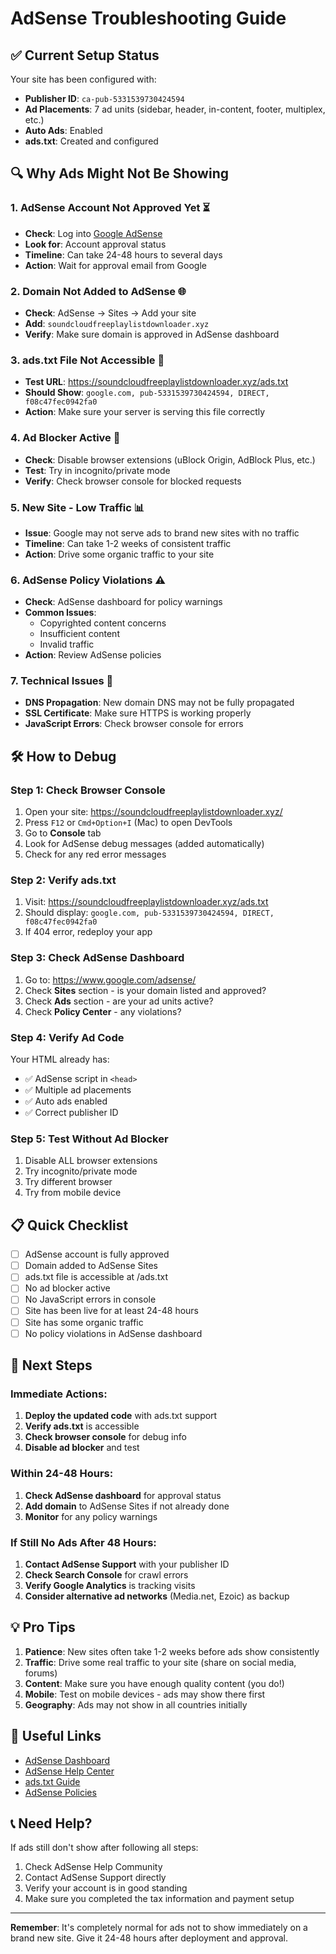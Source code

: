 # AdSense Troubleshooting Guide

## ✅ Current Setup Status

Your site has been configured with:
- **Publisher ID**: `ca-pub-5331539730424594`
- **Ad Placements**: 7 ad units (sidebar, header, in-content, footer, multiplex, etc.)
- **Auto Ads**: Enabled
- **ads.txt**: Created and configured

## 🔍 Why Ads Might Not Be Showing

### 1. **AdSense Account Not Approved Yet** ⏳
- **Check**: Log into [Google AdSense](https://www.google.com/adsense/)
- **Look for**: Account approval status
- **Timeline**: Can take 24-48 hours to several days
- **Action**: Wait for approval email from Google

### 2. **Domain Not Added to AdSense** 🌐
- **Check**: AdSense → Sites → Add your site
- **Add**: `soundcloudfreeplaylistdownloader.xyz`
- **Verify**: Make sure domain is approved in AdSense dashboard

### 3. **ads.txt File Not Accessible** 📄
- **Test URL**: https://soundcloudfreeplaylistdownloader.xyz/ads.txt
- **Should Show**: `google.com, pub-5331539730424594, DIRECT, f08c47fec0942fa0`
- **Action**: Make sure your server is serving this file correctly

### 4. **Ad Blocker Active** 🚫
- **Check**: Disable browser extensions (uBlock Origin, AdBlock Plus, etc.)
- **Test**: Try in incognito/private mode
- **Verify**: Check browser console for blocked requests

### 5. **New Site - Low Traffic** 📊
- **Issue**: Google may not serve ads to brand new sites with no traffic
- **Timeline**: Can take 1-2 weeks of consistent traffic
- **Action**: Drive some organic traffic to your site

### 6. **AdSense Policy Violations** ⚠️
- **Check**: AdSense dashboard for policy warnings
- **Common Issues**: 
  - Copyrighted content concerns
  - Insufficient content
  - Invalid traffic
- **Action**: Review AdSense policies

### 7. **Technical Issues** 🔧
- **DNS Propagation**: New domain DNS may not be fully propagated
- **SSL Certificate**: Make sure HTTPS is working properly
- **JavaScript Errors**: Check browser console for errors

## 🛠️ How to Debug

### Step 1: Check Browser Console
1. Open your site: https://soundcloudfreeplaylistdownloader.xyz/
2. Press `F12` or `Cmd+Option+I` (Mac) to open DevTools
3. Go to **Console** tab
4. Look for AdSense debug messages (added automatically)
5. Check for any red error messages

### Step 2: Verify ads.txt
1. Visit: https://soundcloudfreeplaylistdownloader.xyz/ads.txt
2. Should display: `google.com, pub-5331539730424594, DIRECT, f08c47fec0942fa0`
3. If 404 error, redeploy your app

### Step 3: Check AdSense Dashboard
1. Go to: https://www.google.com/adsense/
2. Check **Sites** section - is your domain listed and approved?
3. Check **Ads** section - are your ad units active?
4. Check **Policy Center** - any violations?

### Step 4: Verify Ad Code
Your HTML already has:
- ✅ AdSense script in `<head>`
- ✅ Multiple ad placements
- ✅ Auto ads enabled
- ✅ Correct publisher ID

### Step 5: Test Without Ad Blocker
1. Disable ALL browser extensions
2. Try incognito/private mode
3. Try different browser
4. Try from mobile device

## 📋 Quick Checklist

- [ ] AdSense account is fully approved
- [ ] Domain added to AdSense Sites
- [ ] ads.txt file is accessible at /ads.txt
- [ ] No ad blocker active
- [ ] No JavaScript errors in console
- [ ] Site has been live for at least 24-48 hours
- [ ] Site has some organic traffic
- [ ] No policy violations in AdSense dashboard

## 🚀 Next Steps

### Immediate Actions:
1. **Deploy the updated code** with ads.txt support
2. **Verify ads.txt** is accessible
3. **Check browser console** for debug info
4. **Disable ad blocker** and test

### Within 24-48 Hours:
1. **Check AdSense dashboard** for approval status
2. **Add domain** to AdSense Sites if not already done
3. **Monitor** for any policy warnings

### If Still No Ads After 48 Hours:
1. **Contact AdSense Support** with your publisher ID
2. **Check Search Console** for crawl errors
3. **Verify Google Analytics** is tracking visits
4. **Consider alternative ad networks** (Media.net, Ezoic) as backup

## 💡 Pro Tips

1. **Patience**: New sites often take 1-2 weeks before ads show consistently
2. **Traffic**: Drive some real traffic to your site (share on social media, forums)
3. **Content**: Make sure you have enough quality content (you do!)
4. **Mobile**: Test on mobile devices - ads may show there first
5. **Geography**: Ads may not show in all countries initially

## 🔗 Useful Links

- [AdSense Dashboard](https://www.google.com/adsense/)
- [AdSense Help Center](https://support.google.com/adsense/)
- [ads.txt Guide](https://support.google.com/adsense/answer/7532444)
- [AdSense Policies](https://support.google.com/adsense/answer/48182)

## 📞 Need Help?

If ads still don't show after following all steps:
1. Check AdSense Help Community
2. Contact AdSense Support directly
3. Verify your account is in good standing
4. Make sure you completed the tax information and payment setup

---

**Remember**: It's completely normal for ads not to show immediately on a brand new site. Give it 24-48 hours after deployment and approval.
